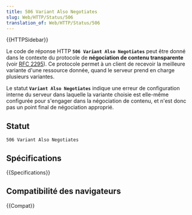 ```yaml
---
title: 506 Variant Also Negotiates
slug: Web/HTTP/Status/506
translation_of: Web/HTTP/Status/506
---
```


{{HTTPSidebar}}

Le code de réponse HTTP **`506 Variant Also Negotiates`** peut être donné dans le contexte du protocole de **négociation de contenu transparente** (voir [RFC 2295](https://tools.ietf.org/html/rfc2295)). Ce protocole permet à un client de recevoir la meilleure variante d'une ressource donnée, quand le serveur prend en charge plusieurs variantes.

Le statut **`Variant Also Negotiates`** indique une erreur de configuration interne du serveur dans laquelle la variante choisie est elle-même configurée pour s'engager dans la négociation de contenu, et n'est donc pas un point final de négociation approprié.

## Statut

```
506 Variant Also Negotiates
```

## Spécifications

{{Specifications}}

## Compatibilité des navigateurs

{{Compat}}
